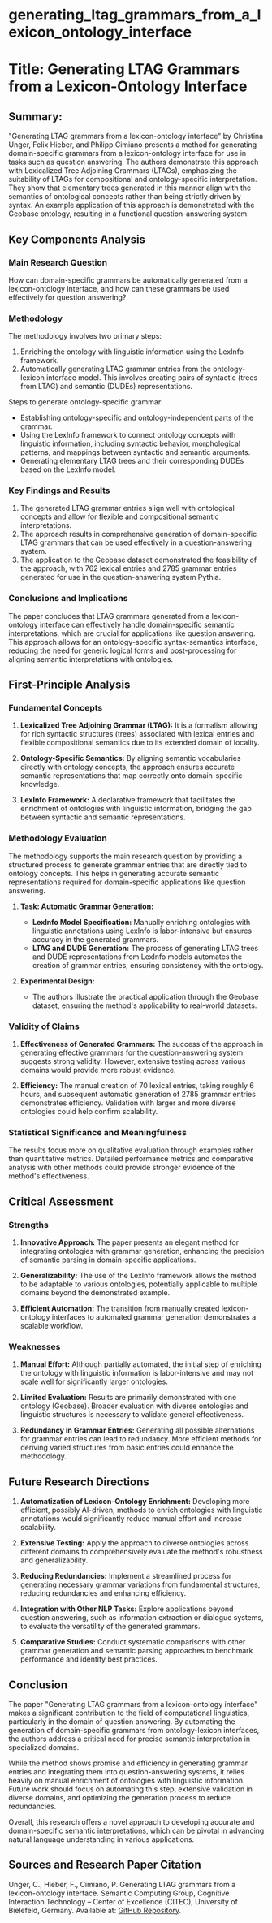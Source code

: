 # generating_ltag_grammars_from_a_lexicon_ontology_interface

# Title: Generating LTAG Grammars from a Lexicon-Ontology Interface

## Summary:
"Generating LTAG grammars from a lexicon-ontology interface" by Christina Unger, Felix Hieber, and Philipp Cimiano presents a method for generating domain-specific grammars from a lexicon-ontology interface for use in tasks such as question answering. The authors demonstrate this approach with Lexicalized Tree Adjoining Grammars (LTAGs), emphasizing the suitability of LTAGs for compositional and ontology-specific interpretation. They show that elementary trees generated in this manner align with the semantics of ontological concepts rather than being strictly driven by syntax. An example application of this approach is demonstrated with the Geobase ontology, resulting in a functional question-answering system.

## Key Components Analysis

### Main Research Question
How can domain-specific grammars be automatically generated from a lexicon-ontology interface, and how can these grammars be used effectively for question answering?

### Methodology
The methodology involves two primary steps:
1. Enriching the ontology with linguistic information using the LexInfo framework.
2. Automatically generating LTAG grammar entries from the ontology-lexicon interface model. This involves creating pairs of syntactic (trees from LTAG) and semantic (DUDEs) representations.

Steps to generate ontology-specific grammar:
- Establishing ontology-specific and ontology-independent parts of the grammar.
- Using the LexInfo framework to connect ontology concepts with linguistic information, including syntactic behavior, morphological patterns, and mappings between syntactic and semantic arguments.
- Generating elementary LTAG trees and their corresponding DUDEs based on the LexInfo model.

### Key Findings and Results
1. The generated LTAG grammar entries align well with ontological concepts and allow for flexible and compositional semantic interpretations.
2. The approach results in comprehensive generation of domain-specific LTAG grammars that can be used effectively in a question-answering system.
3. The application to the Geobase dataset demonstrated the feasibility of the approach, with 762 lexical entries and 2785 grammar entries generated for use in the question-answering system Pythia.

### Conclusions and Implications
The paper concludes that LTAG grammars generated from a lexicon-ontology interface can effectively handle domain-specific semantic interpretations, which are crucial for applications like question answering. This approach allows for an ontology-specific syntax-semantics interface, reducing the need for generic logical forms and post-processing for aligning semantic interpretations with ontologies.

## First-Principle Analysis

### Fundamental Concepts

1. **Lexicalized Tree Adjoining Grammar (LTAG):** It is a formalism allowing for rich syntactic structures (trees) associated with lexical entries and flexible compositional semantics due to its extended domain of locality.
   
2. **Ontology-Specific Semantics:** By aligning semantic vocabularies directly with ontology concepts, the approach ensures accurate semantic representations that map correctly onto domain-specific knowledge.

3. **LexInfo Framework:** A declarative framework that facilitates the enrichment of ontologies with linguistic information, bridging the gap between syntactic and semantic representations.

### Methodology Evaluation
The methodology supports the main research question by providing a structured process to generate grammar entries that are directly tied to ontology concepts. This helps in generating accurate semantic representations required for domain-specific applications like question answering.

1. **Task: Automatic Grammar Generation:**
   - **LexInfo Model Specification:** Manually enriching ontologies with linguistic annotations using LexInfo is labor-intensive but ensures accuracy in the generated grammars.
   - **LTAG and DUDE Generation:** The process of generating LTAG trees and DUDE representations from LexInfo models automates the creation of grammar entries, ensuring consistency with the ontology.

2. **Experimental Design:**
   - The authors illustrate the practical application through the Geobase dataset, ensuring the method's applicability to real-world datasets.

### Validity of Claims

1. **Effectiveness of Generated Grammars:** The success of the approach in generating effective grammars for the question-answering system suggests strong validity. However, extensive testing across various domains would provide more robust evidence.

2. **Efficiency:** The manual creation of 70 lexical entries, taking roughly 6 hours, and subsequent automatic generation of 2785 grammar entries demonstrates efficiency. Validation with larger and more diverse ontologies could help confirm scalability.

### Statistical Significance and Meaningfulness
The results focus more on qualitative evaluation through examples rather than quantitative metrics. Detailed performance metrics and comparative analysis with other methods could provide stronger evidence of the method's effectiveness.

## Critical Assessment

### Strengths

1. **Innovative Approach:** The paper presents an elegant method for integrating ontologies with grammar generation, enhancing the precision of semantic parsing in domain-specific applications.
   
2. **Generalizability:** The use of the LexInfo framework allows the method to be adaptable to various ontologies, potentially applicable to multiple domains beyond the demonstrated example.

3. **Efficient Automation:** The transition from manually created lexicon-ontology interfaces to automated grammar generation demonstrates a scalable workflow.

### Weaknesses

1. **Manual Effort:** Although partially automated, the initial step of enriching the ontology with linguistic information is labor-intensive and may not scale well for significantly larger ontologies.

2. **Limited Evaluation:** Results are primarily demonstrated with one ontology (Geobase). Broader evaluation with diverse ontologies and linguistic structures is necessary to validate general effectiveness.

3. **Redundancy in Grammar Entries:** Generating all possible alternations for grammar entries can lead to redundancy. More efficient methods for deriving varied structures from basic entries could enhance the methodology.

## Future Research Directions

1. **Automatization of Lexicon-Ontology Enrichment:** Developing more efficient, possibly AI-driven, methods to enrich ontologies with linguistic annotations would significantly reduce manual effort and increase scalability.
   
2. **Extensive Testing:** Apply the approach to diverse ontologies across different domains to comprehensively evaluate the method's robustness and generalizability.
   
3. **Reducing Redundancies:** Implement a streamlined process for generating necessary grammar variations from fundamental structures, reducing redundancies and enhancing efficiency.

4. **Integration with Other NLP Tasks:** Explore applications beyond question answering, such as information extraction or dialogue systems, to evaluate the versatility of the generated grammars.

5. **Comparative Studies:** Conduct systematic comparisons with other grammar generation and semantic parsing approaches to benchmark performance and identify best practices.

## Conclusion

The paper "Generating LTAG grammars from a lexicon-ontology interface" makes a significant contribution to the field of computational linguistics, particularly in the domain of question answering. By automating the generation of domain-specific grammars from ontology-lexicon interfaces, the authors address a critical need for precise semantic interpretation in specialized domains. 

While the method shows promise and efficiency in generating grammar entries and integrating them into question-answering systems, it relies heavily on manual enrichment of ontologies with linguistic information. Future work should focus on automating this step, extensive validation in diverse domains, and optimizing the generation process to reduce redundancies. 

Overall, this research offers a novel approach to developing accurate and domain-specific semantic interpretations, which can be pivotal in advancing natural language understanding in various applications.

## Sources and Research Paper Citation
Unger, C., Hieber, F., Cimiano, P. Generating LTAG grammars from a lexicon-ontology interface. Semantic Computing Group, Cognitive Interaction Technology – Center of Excellence (CITEC), University of Bielefeld, Germany. Available at: [GitHub Repository](https://github.com/kingler/mabos-research-papers/blob/main/research-papers/Ontology%20and%20Goal%20Model%20in%20Designing%20BDI%20Multi-Agent%20Systems.pdf).